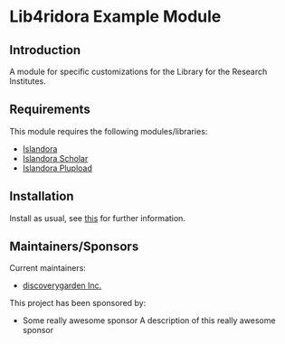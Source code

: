 

# Lib4ridora Example Module

## Introduction

A module for specific customizations for the Library for the Research Institutes.

## Requirements

This module requires the following modules/libraries:

* [Islandora](https://github.com/islandora/islandora)
* [Islandora Scholar](https://github.com/islandora/islandora_scholar)
* [Islandora Plupload](https://github.com/discoverygarden/islandora_plupload)

## Installation

Install as usual, see [this](https://drupal.org/documentation/install/modules-themes/modules-7) for further information.

## Maintainers/Sponsors

Current maintainers:

* [discoverygarden Inc.](http://github.com/discoverygarden)

This project has been sponsored by:

* Some really awesome sponsor
A description of this really awesome sponsor
